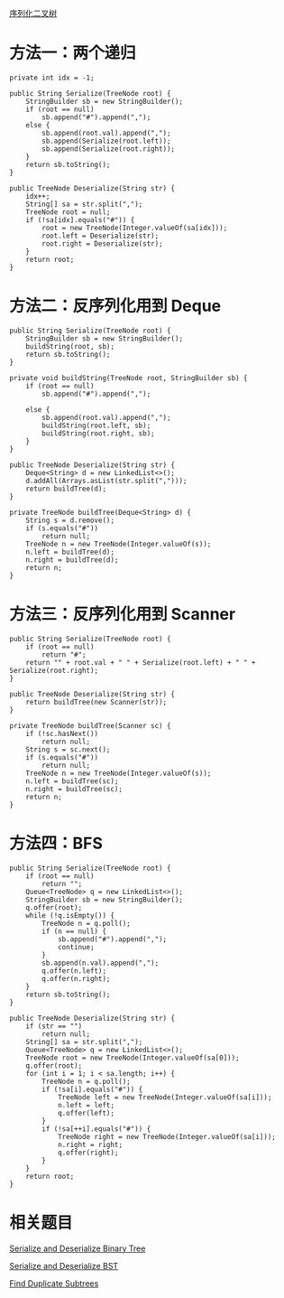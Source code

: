 [序列化二叉树](https://www.nowcoder.com/practice/cf7e25aa97c04cc1a68c8f040e71fb84?tpId=13&tqId=11214&tPage=1&rp=1&ru=/ta/coding-interviews&qru=/ta/coding-interviews/question-ranking&from=cyc_github)

# 方法一：两个递归

    private int idx = -1;

    public String Serialize(TreeNode root) {
        StringBuilder sb = new StringBuilder();
        if (root == null)
            sb.append("#").append(",");
        else {
            sb.append(root.val).append(",");
            sb.append(Serialize(root.left));
            sb.append(Serialize(root.right));
        }
        return sb.toString();
    }

    public TreeNode Deserialize(String str) {
        idx++;
        String[] sa = str.split(",");
        TreeNode root = null;
        if (!sa[idx].equals("#")) {
            root = new TreeNode(Integer.valueOf(sa[idx]));
            root.left = Deserialize(str);
            root.right = Deserialize(str);
        }
        return root;
    }

# 方法二：反序列化用到 Deque

    public String Serialize(TreeNode root) {
        StringBuilder sb = new StringBuilder();
        buildString(root, sb);
        return sb.toString();
    }

    private void buildString(TreeNode root, StringBuilder sb) {
        if (root == null)
            sb.append("#").append(",");

        else {
            sb.append(root.val).append(",");
            buildString(root.left, sb);
            buildString(root.right, sb);
        }
    }

    public TreeNode Deserialize(String str) {
        Deque<String> d = new LinkedList<>();
        d.addAll(Arrays.asList(str.split(",")));
        return buildTree(d);
    }

    private TreeNode buildTree(Deque<String> d) {
        String s = d.remove();
        if (s.equals("#"))
            return null;
        TreeNode n = new TreeNode(Integer.valueOf(s));
        n.left = buildTree(d);
        n.right = buildTree(d);
        return n;
    }

# 方法三：反序列化用到 Scanner

    public String Serialize(TreeNode root) {
        if (root == null)
            return "#";
        return "" + root.val + " " + Serialize(root.left) + " " + Serialize(root.right);
    }

    public TreeNode Deserialize(String str) {
        return buildTree(new Scanner(str));
    }

    private TreeNode buildTree(Scanner sc) {
        if (!sc.hasNext())
            return null;
        String s = sc.next();
        if (s.equals("#"))
            return null;
        TreeNode n = new TreeNode(Integer.valueOf(s));
        n.left = buildTree(sc);
        n.right = buildTree(sc);
        return n;
    }

# 方法四：BFS

    public String Serialize(TreeNode root) {
        if (root == null)
            return "";
        Queue<TreeNode> q = new LinkedList<>();
        StringBuilder sb = new StringBuilder();
        q.offer(root);
        while (!q.isEmpty()) {
            TreeNode n = q.poll();
            if (n == null) {
                sb.append("#").append(",");
                continue;
            }
            sb.append(n.val).append(",");
            q.offer(n.left);
            q.offer(n.right);
        }
        return sb.toString();
    }

    public TreeNode Deserialize(String str) {
        if (str == "")
            return null;
        String[] sa = str.split(",");
        Queue<TreeNode> q = new LinkedList<>();
        TreeNode root = new TreeNode(Integer.valueOf(sa[0]));
        q.offer(root);
        for (int i = 1; i < sa.length; i++) {
            TreeNode n = q.poll();
            if (!sa[i].equals("#")) {
                TreeNode left = new TreeNode(Integer.valueOf(sa[i]));
                n.left = left;
                q.offer(left);
            }
            if (!sa[++i].equals("#")) {
                TreeNode right = new TreeNode(Integer.valueOf(sa[i]));
                n.right = right;
                q.offer(right);
            }
        }
        return root;
    }

# 相关题目

[Serialize and Deserialize Binary Tree](https://leetcode.com/problems/serialize-and-deserialize-binary-tree/)

[Serialize and Deserialize BST](https://leetcode.com/problems/serialize-and-deserialize-bst/)

[Find Duplicate Subtrees](https://leetcode.com/problems/find-duplicate-subtrees/)

